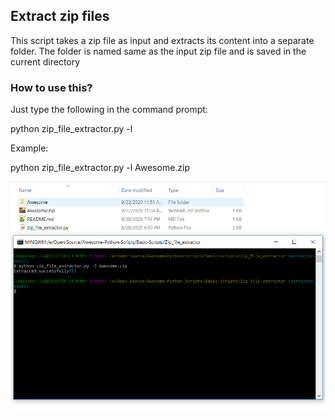 ## Extract zip files

This script takes a zip file as input and extracts its content into a separate folder.
The folder is named same as the input zip file and is saved in the current directory

### How to use this?
Just type the following in the command prompt:

python zip_file_extractor.py -l <Your zip file>

Example: 

python zip_file_extractor.py -l Awesome.zip

<p align = "center">
	<img src="sample.PNG" alt="sample">
</p>
